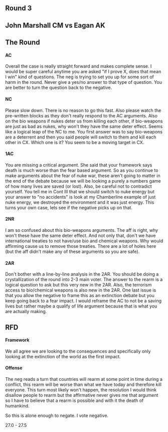 ## Round 3
## John Marshall CM vs Eagan AK

## The Round

#### AC
Overall the case is really straight forward and makes complete sense.  I would be super careful anytime you are asked "if I prove X, does that mean I win" kind of questions.  The neg is trying to set you up for some sort of harm in the round.  Never give a yes/no answer to that type of question.  You are better to turn the question back to the negative.

#### NC
Please slow down.  There is no reason to go this fast.  Also please watch the pre-written blocks as they don't really respond to the AC arguments.  Also on the bio weapons if nukes deter us from killing each other, if bio-weapons are just as bad as nukes, why won't they have the same deter effect.  Seems like a logical leap of the NC to me.  You first answer was to say bio-weapons are a deterrent and then you said people will switch to them and kill each other in CX.  Which one is it?  You seem to be a moving target in CX.

#### 1AC
You are missing a critical argument.  She said that your framework says death is much worse than the fear based argument.  So as you continue to make arguments about the fear of nuke war, these aren't going to matter in the end of the debate because we will be looking a purely a numbers game of how many lives are saved (or lost).  Also, be careful not to contradict yourself.  You tell me in Cont III that we should switch to nuke energy but your answer to "no accidents" is look at my Chamberline example of just nuke energy, we destroyed the environment and it was just energy.  This turns your own case, lets see if the negative picks up on that.

#### 2NR
I am so confused about this bio-weapons arguments.  The aff is right, why won't these have the same deter effect.  And not only that, don't we have international treaties to not have/use bio and chemical weapons.  Why would affirming cause us to remove those treaties.  There are a lot of holes here (but the aff didn't make any of these arguments so you are safe).

#### 2AR
Don't bother with a line-by-line analysis in the 2AR.  You should be doing a crystallization of the round into 2-3 main voter.  The answer to the rearm is a logical question to ask but this very new in the 2AR.  Also, the terrorism access to bio/chemical weapons is also new in the 2AR.  One last issue is that you allow the negative to frame this as an extinction debate but you keep going back to a fear impact.  I would reframe the AC to not be a saving lives but rather maybe a qualify of life argument because that is what you are actually making.

## RFD

#### Framework
We all agree we are looking to the consequences and specifically only looking at the extinction of the world as the first impact.

#### Offense
The neg reads a turn that countries will rearm at some point in time during a conflict, this rearm will be worse than what we have today and therefore kill everyone.  This turn most likely won't happen, the resolution I would think disallow people to rearm but the affirmative never gives me that argument so I have to believe that a rearm is possible and with it the death of humankind.

So this is alone enough to negate.  I vote negative.

27.0 - 27.5





